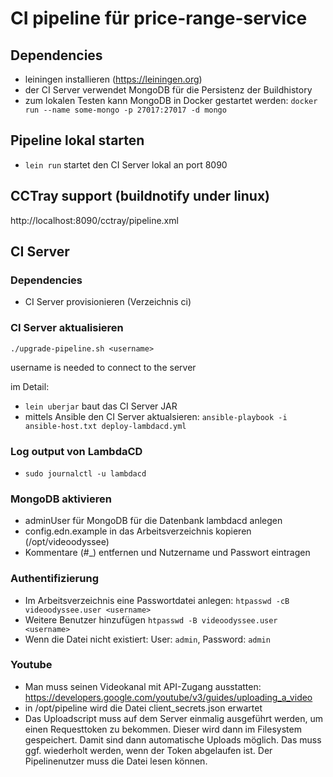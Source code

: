 # CI pipeline für price-range-service

## Dependencies

* leiningen installieren (https://leiningen.org)
* der CI Server verwendet MongoDB für die Persistenz der Buildhistory
* zum lokalen Testen kann MongoDB in Docker gestartet werden: `docker run --name some-mongo -p 27017:27017 -d mongo`

## Pipeline lokal starten

* `lein run` startet den CI Server lokal an port 8090

## CCTray support (buildnotify under linux)

http://localhost:8090/cctray/pipeline.xml

## CI Server

### Dependencies

* CI Server provisionieren (Verzeichnis ci)

### CI Server aktualisieren

`./upgrade-pipeline.sh <username>`

username is needed to connect to the server

im Detail:

* `lein uberjar` baut das CI Server JAR
* mittels Ansible den CI Server aktualsieren:
	`ansible-playbook -i ansible-host.txt deploy-lambdacd.yml`

### Log output von LambdaCD

* `sudo journalctl -u lambdacd`

### MongoDB aktivieren

* adminUser für MongoDB für die Datenbank lambdacd anlegen
* config.edn.example in das Arbeitsverzeichnis kopieren (/opt/videoodyssee)
* Kommentare (#_) entfernen und Nutzername und Passwort eintragen

### Authentifizierung

* Im Arbeitsverzeichnis eine Passwortdatei anlegen: ```htpasswd -cB videoodyssee.user <username>```
* Weitere Benutzer hinzufügen ```htpasswd -B videoodyssee.user <username>```
* Wenn die Datei nicht existiert: User: ```admin```, Password: ```admin``` 

### Youtube

* Man muss seinen Videokanal mit API-Zugang ausstatten: https://developers.google.com/youtube/v3/guides/uploading_a_video
* in /opt/pipeline wird die Datei client_secrets.json erwartet
* Das Uploadscript muss auf dem Server einmalig ausgeführt werden, um einen Requesttoken zu bekommen. Dieser wird dann im Filesystem gespeichert. Damit sind dann automatische Uploads möglich. Das muss ggf. wiederholt werden, wenn der Token abgelaufen ist. Der Pipelinenutzer muss die Datei lesen können.